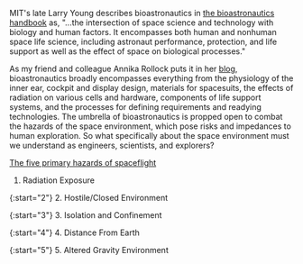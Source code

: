 MIT's late Larry Young describes bioastronautics in [the bioastronautics handbook](https://link.springer.com/referencework/10.1007/978-3-319-12191-8) as, "...the intersection of space science and technology with biology and human factors. It encompasses both human and nonhuman space life science, including astronaut performance, protection, and life support as well as the effect of space on biological processes."

As my friend and colleague Annika Rollock puts it in her [blog](https://www.annikarollock.com/blog/so-you-want-to-learn-about-bioastronautics), bioastronautics broadly encompasses everything from the physiology of the inner ear, cockpit and display design, materials for spacesuits, the effects of radiation on various cells and hardware, components of life support systems, and the processes for defining requirements and readying technologies. The umbrella of bioastronautics is propped open to combat the hazards of the space environment, which pose risks and impedances to human exploration. So what specifically about the space environment must we understand as engineers, scientists, and explorers?

[The five primary hazards of spaceflight](https://www.nature.com/articles/s41526-023-00275-2)

1. Radiation Exposure

{:start="2"}
2. Hostile/Closed Environment

{:start="3"}
3. Isolation and Confinement

{:start="4"}
4. Distance From Earth

{:start="5"}
5. Altered Gravity Environment
